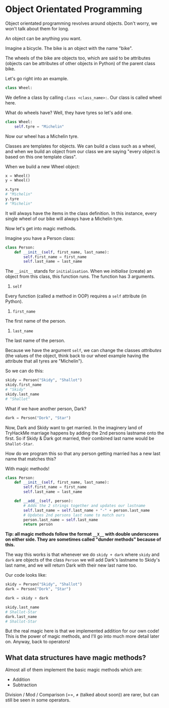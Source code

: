 # Object Orientated Programming

Object orientated programming revolves around objects. Don't worry, we won't talk about them for long.

An object can be anything you want.

Imagine a bicycle. The bike is an object with the name "bike".

The wheels of the bike are objects too, which are said to be attributes \(objects can be attributes of other objects in Python\) of the parent class bike.

Let's go right into an example.

```python
class Wheel:
```

We define a class by calling `class <class_name>:`. Our class is called wheel here.

What do wheels have? Well, they have tyres so let's add one.

```python
class Wheel:
    self.tyre = "Michelin"
```

Now our wheel has a Michelin tyre.

Classes are templates for objects. We can build a class such as a wheel, and when we build an object from our class we are saying "every object is based on this one template class".

When we build a new Wheel object:

```python
x = Wheel()
y = Wheel()

x.tyre
# "Michelin"
y.tyre
# "Michelin"
```

It will always have the items in the class definition. In this instance, every single wheel of our bike will always have a Michelin tyre.

Now let's get into magic methods.

Imagine you have a Person class:

```python
class Person:
    def __init__(self, first_name, last_name):
        self.first_name = first_name
        self.last_name = last_name
```

The `__init__` stands for `initialisation`. When we _initialise_ \(create\) an object from this class, this function runs. The function has 3 arguments.

1. `self`

Every function \(called a method in OOP\) requires a `self` attribute \(in Python\).

1. `first_name`

The first name of the person.

1. `last_name`

The last name of the person.

Because we have the argument `self`, we can change the classes _attributes_ \(the values of the object, think back to our wheel example having the attribute that all tyres are "Michelin"\).

So we can do this:

```python
skidy = Person("Skidy", "Shallot")
skidy.first_name
# "Skidy"
skidy.last_name
# "Shallot"
```

What if we have another person, Dark?

```python
dark = Person("Dork", "Star")
```

Now, Dark and Skidy want to get married. In the imaginery land of TryHackMe marriage happens by adding the 2nd persons lastname onto the first. So if Skidy & Dark got married, their combined last name would be `Shallot-Star`.

How do we program this so that any person getting married has a new last name that matches this?

With magic methods!

```python
class Person:
    def __init__(self, first_name, last_name):
        self.first_name = first_name
        self.last_name = last_name

    def __add__(self, person):
        # Adds the 2 strings together and updates our lastname
        self.last_name = self.last_name + "-" + person.last_name
        # Updates 2nd persons last name to match ours
        person.last_name = self.last_name
        return person
```

**Tip: all magic methods follow the format `__X__` with double underscores on either side. They are sometimes called "dunder methods" because of this.**

The way this works is that whenever we do `skidy + dark` where `skidy` and `dark` are objects of the class `Person` we will add Dark's lastname to Skidy's last name, and we will return Dark with their new last name too.

Our code looks like:

```python
skidy = Person("Skidy", "Shallot")
dark = Person("Dork", "Star")

dark = skidy + dark

skidy.last_name
# Shallot-Star
dark.last_name
# Shallot-Star
```

But the real magic here is that we implemented addition for our own code! This is the power of magic methods, and I'll go into much more detail later on. Anyway, back to operators!

## What data structures have magic methods?

Almost all of them implement the basic magic methods which are:

* Addition
* Subtraction

Division / Mod / Comparison \(==, ≠ \(talked about soon\)\) are rarer, but can still be seen in some operators.

